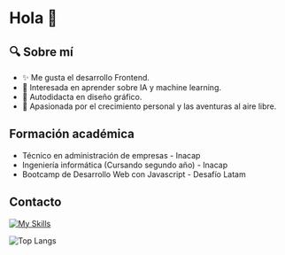 <h1>Hola 👋</h1> 

## 🔍 Sobre mí

- ✨ Me gusta el desarrollo Frontend.
- 🧠 Interesada en aprender sobre IA y machine learning.
- 🎨 Autodidacta en diseño gráfico.
- 🌱 Apasionada por el crecimiento personal y las aventuras al aire libre.

## Formación académica

- Técnico en administración de empresas - Inacap
- Ingeniería informática (Cursando segundo año) - Inacap
- Bootcamp de Desarrollo Web con Javascript - Desafío Latam

## Contacto
[![My Skills](https://skillicons.dev/icons?i=gmail,github)](https://skillicons.dev)
<br>

![Top Langs](https://github-readme-stats.vercel.app/api/top-langs/?username=NataMellado&layout=compact&theme=jolly&show_icons=true)

